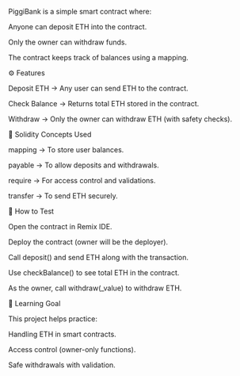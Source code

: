 PiggiBank is a simple smart contract where:

Anyone can deposit ETH into the contract.

Only the owner can withdraw funds.

The contract keeps track of balances using a mapping.

⚙️ Features

Deposit ETH → Any user can send ETH to the contract.

Check Balance → Returns total ETH stored in the contract.

Withdraw → Only the owner can withdraw ETH (with safety checks).

📂 Solidity Concepts Used

mapping → To store user balances.

payable → To allow deposits and withdrawals.

require → For access control and validations.

transfer → To send ETH securely.

🧪 How to Test

Open the contract in Remix IDE.

Deploy the contract (owner will be the deployer).

Call deposit() and send ETH along with the transaction.

Use checkBalance() to see total ETH in the contract.

As the owner, call withdraw(_value) to withdraw ETH.

🎯 Learning Goal

This project helps practice:

Handling ETH in smart contracts.

Access control (owner-only functions).

Safe withdrawals with validation.
